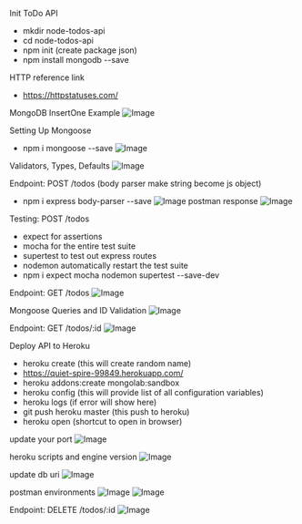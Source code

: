 Init ToDo API
- mkdir node-todos-api
- cd node-todos-api
- npm init (create package json)
- npm install mongodb --save 

HTTP reference link
- https://httpstatuses.com/

MongoDB InsertOne Example
![Image](https://github.com/weikee94/node-todos-api/blob/master/images/mongodbinsertone.png "Mongodb InsertOne")

Setting Up Mongoose
- npm i mongoose --save
![Image](https://github.com/weikee94/node-todos-api/blob/master/images/settingupmongoose.png "Setting Mongoose")

Validators, Types, Defaults
![Image](https://github.com/weikee94/node-todos-api/blob/master/images/mongovalidator.png "Validators")

Endpoint: POST /todos
(body parser make string become js object)
- npm i express body-parser --save 
![Image](https://github.com/weikee94/node-todos-api/blob/master/images/todoapi.png "POST todos")
postman response
![Image](https://github.com/weikee94/node-todos-api/blob/master/images/postmanone.png "Postman example")

Testing: POST /todos
- expect for assertions
- mocha for the entire test suite
- supertest to test out express routes
- nodemon automatically restart the test suite
- npm i expect mocha nodemon supertest --save-dev

Endpoint: GET /todos
![Image](https://github.com/weikee94/node-todos-api/blob/master/images/getapi.png "GET todos")

Mongoose Queries and ID Validation
![Image](https://github.com/weikee94/node-todos-api/blob/master/images/idvalidation.png "Moogoose Queries and ID Validation")

Endpoint: GET /todos/:id
![Image](https://github.com/weikee94/node-todos-api/blob/master/images/getidapi.png "GET todos by id")

Deploy API to Heroku
- heroku create (this will create random name)
- https://quiet-spire-99849.herokuapp.com/ 
- heroku addons:create mongolab:sandbox
- heroku config (this will provide list of all configuration variables)
- heroku logs (if error will show here)
- git push heroku master (this push to heroku)
- heroku open (shortcut to open in browser)

update your port
![Image](https://github.com/weikee94/node-todos-api/blob/master/images/updateport.png "Update port")

heroku scripts and engine version
![Image](https://github.com/weikee94/node-todos-api/blob/master/images/herokuscripts.png "Heroku scripts")

update db uri
![Image](https://github.com/weikee94/node-todos-api/blob/master/images/dburi.png "Update db uri")

postman environments
![Image](https://github.com/weikee94/node-todos-api/blob/master/images/postmanenv1.png "Setup the postman environment variables")
![Image](https://github.com/weikee94/node-todos-api/blob/master/images/postmanenv2.png "Trigger by dropdown")

Endpoint: DELETE /todos/:id
![Image](https://github.com/weikee94/node-todos-api/blob/master/images/deleteapi.png "Delete API")







